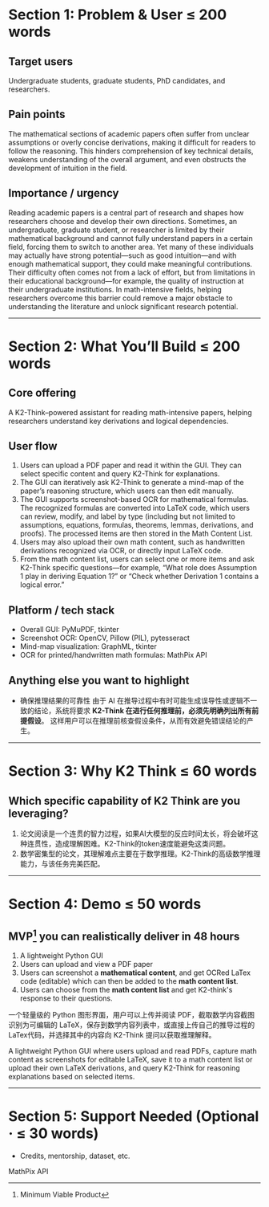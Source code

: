 # Section 1: Problem & User ≤ 200 words
## Target users
  
  Undergraduate students, graduate students, PhD candidates, and researchers.
  
## Pain points

  The mathematical sections of academic papers often suffer from unclear assumptions or overly concise derivations, making it difficult for readers to follow the reasoning. This hinders comprehension of key technical details, weakens understanding of the overall argument, and even obstructs the development of intuition in the field.

## Importance / urgency

  Reading academic papers is a central part of research and shapes how researchers choose and develop their own directions. Sometimes, an undergraduate, graduate student, or researcher is limited by their mathematical background and cannot fully understand papers in a certain field, forcing them to switch to another area. Yet many of these individuals may actually have strong potential—such as good intuition—and with enough mathematical support, they could make meaningful contributions. Their difficulty often comes not from a lack of effort, but from limitations in their educational background—for example, the quality of instruction at their undergraduate institutions. In math-intensive fields, helping researchers overcome this barrier could remove a major obstacle to understanding the literature and unlock significant research potential.

---

# Section 2: What You’ll Build ≤ 200 words
## Core offering

  A K2-Think–powered assistant for reading math-intensive papers, helping researchers understand key derivations and logical dependencies.

## User flow

  1. Users can upload a PDF paper and read it within the GUI. They can select specific content and query K2-Think for explanations. 
  2. The GUI can iteratively ask K2-Think to generate a mind-map of the paper’s reasoning structure, which users can then edit manually.
  3. The GUI supports screenshot-based OCR for mathematical formulas. The recognized formulas are converted into LaTeX code, which users can review, modify, and label by type (including but not limited to assumptions, equations, formulas, theorems, lemmas, derivations, and proofs). The processed items are then stored in the Math Content List.
  4. Users may also upload their own math content, such as handwritten derivations recognized via OCR, or directly input LaTeX code.
  5. From the math content list, users can select one or more items and ask K2-Think specific questions—for example, “What role does Assumption 1 play in deriving Equation 1?” or “Check whether Derivation 1 contains a logical error.”
  
## Platform / tech stack
- Overall GUI: PyMuPDF, tkinter
- Screenshot OCR: OpenCV, Pillow (PIL), pytesseract
- Mind-map visualization: GraphML, tkinter
- OCR for printed/handwritten math formulas: MathPix API

    
## Anything else you want to highlight

  - 确保推理结果的可靠性
   由于 AI 在推导过程中有时可能生成误导性或逻辑不一致的结论，系统将要求 **K2-Think 在进行任何推理前，必须先明确列出所有前提假设**。
   这样用户可以在推理前核查假设条件，从而有效避免错误结论的产生。

---

# Section 3: Why K2 Think ≤ 60 words
## Which specific capability of K2 Think are you leveraging?

  1. 论文阅读是一个连贯的智力过程，如果AI大模型的反应时间太长，将会破坏这种连贯性，造成理解困难。K2-Think的token速度能避免这类问题。
  2. 数学密集型的论文，其理解难点主要在于数学推理。K2-Think的高级数学推理能力，与该任务完美匹配。
     
---

# Section 4: Demo ≤ 50 words
## MVP[^mvp] you can realistically deliver in 48 hours

  [^mvp]: Minimum Viable Product

  1. A lightweight Python GUI
  2. Users can upload and view a PDF paper
  3. Users can screenshot a **mathematical content**, and get OCRed LaTex code (editable) which can then be added to the **math content list**.
  4. Users can choose from the **math content list** and get K2-think's response to their questions.

  一个轻量级的 Python 图形界面，用户可以上传并阅读 PDF，截取数学内容截图识别为可编辑的 LaTeX，保存到数学内容列表中，或直接上传自己的推导过程的LaTex代码，并选择其中的内容向 K2-Think 提问以获取推理解释。
  
  A lightweight Python GUI where users upload and read PDFs, capture math content as screenshots for editable LaTeX, save it to a math content list or upload their own LaTeX derivations, and query K2-Think for reasoning explanations based on selected items.

---

# Section 5: Support Needed (Optional · ≤ 30 words)
-	Credits, mentorship, dataset, etc.

  MathPix API
